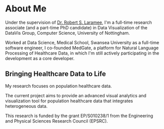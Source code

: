 # About Me

Under the supervision of [Dr. Robert S. Laramee](http://cs.swan.ac.uk/~csbob/), I'm a full-time research associate (and a part-time PhD candidate) in Data Visualization of the DataVis Group, Computer Science, University of Nottingham.

Worked at Data Science, Medical School, Swansea University as a full-time software engineer, I co-founded MedGate, a platform for Natural Language Processing of Healthcare Data, in which I'm still actively participating in the development as a core developer.

## Bringing Healthcare Data to Life

My research focuses on population healthcare data.

The current project aims to provide an advanced visual analytics and visualization tool for population healthcare data that integrates heterogeneous data.

This research is funded by the grant EP/S010238/1 from the Engineering and Physical Sciences Research Council (EPSRC).
